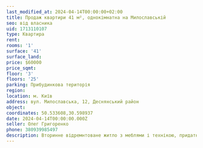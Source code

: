 ```yaml
---
last_modified_at: 2024-04-14T00:00:00+02:00
title: Продаж квартири 41 м², однокімнатна на Милославській
seo: від власника
uid: 1713110107
type: Квартира
rent:
rooms: '1'
surface: '41'
surface_land:
price: $60000
price_sqmt:
floor: '3'
floors: '25'
parking: Прибудинкова територія
region:
location: м. Київ
address: вул. Милославська, 12, Деснянський район
object:
coordinates: 50.533608,30.598937
date: 2024-04-14T00:00:00.000Z
seller: Олег Григоренко
phone: 380939985497
description: Вторинне відремнтоване житло з меблями і технікою, придатне і готове для проживання
---
```

